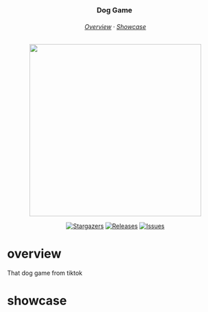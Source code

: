 <h3 align="center">
	Dog Game
	<img src="https://raw.githubusercontent.com/catppuccin/catppuccin/main/assets/misc/transparent.png" height="30" width="0px"/>
</h3>

<h6 align="center">
  <a href="#overview">Overview</a>
  ·  
  <a href="#showcase">Showcase</a>
</h6>

<p align="center">
  <img src="https://raw.githubusercontent.com/catppuccin/catppuccin/main/assets/palette/macchiato.png" width="400" />
</p>

<p align="center">
	<a href="https://github.com/Thive-N/DogGame/stargazers">
		<img alt="Stargazers" src="https://img.shields.io/github/stars/Thive-N/DogGame?style=for-the-badge&logo=starship&color=C9CBFF&logoColor=D9E0EE&labelColor=302D41"></a>
	<a href="https://github.com/Thive-N/DogGame/releases/latest">
		<img alt="Releases" src="https://img.shields.io/github/release/Thive-N/DogGame.svg?style=for-the-badge&logo=github&color=F2CDCD&logoColor=D9E0EE&labelColor=302D41"/></a>
	<a href="https://github.com/Thive-N/DogGame/issues">
		<img alt="Issues" src="https://img.shields.io/github/issues/Thive-N/DogGame?style=for-the-badge&logo=gitbook&color=B5E8E0&logoColor=D9E0EE&labelColor=302D41"></a>
</p>

# overview

That dog game from tiktok

# showcase
